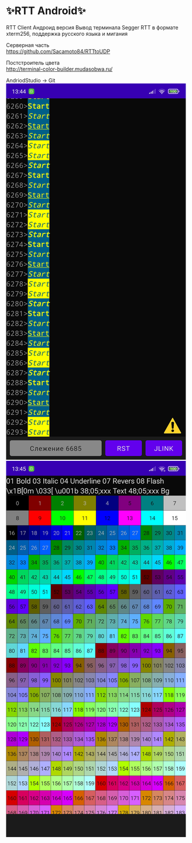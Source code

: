 ✨RTT Android✨
================
RTT Client Андроид версия
Вывод терминала Segger RTT в формате xterm256, поддержка русского языка и мигания  
  
Серверная часть  
https://github.com/Sacamoto84/RTTtoUDP

Постстроитель цвета  
http://terminal-color-builder.mudasobwa.ru/  

AndriodStudio -> Git
![Feature Image](/images/img1.jpg)
![Feature Image](/images/img2.jpg)

